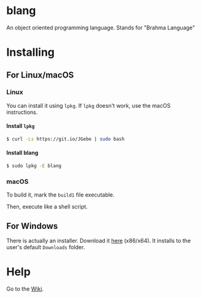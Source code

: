 # blang
An object oriented programming language. Stands for "Brahma Language"
# Installing
## For Linux/macOS
### Linux
You can install it using `lpkg`. If `lpkg` doesn't work, use the macOS instructions.
#### Install `lpkg`
```bash
$ curl -Ls https://git.io/JGebe | sudo bash
```
#### Install blang
```bash
$ sudo lpkg -E blang
```
### macOS
To build it, mark the `build1` file executable.

Then, execute like a shell script.
## For Windows
There is actually an installer. Download it [here](https://ganesha2282882.github.io/blang/blang_windows_setup.cmd) (x86/x64). It installs to the user's default `Downloads` folder.
# Help
Go to the [Wiki](https://github.com/Ganesha2282882/blang/wiki).
